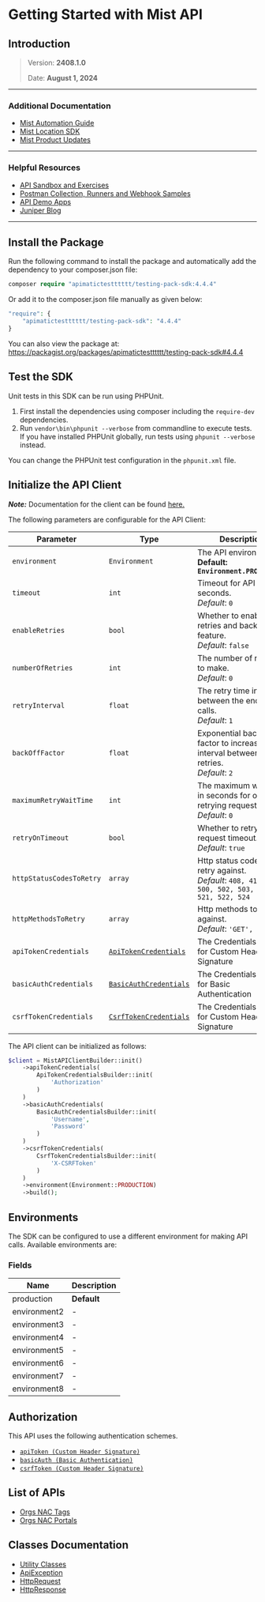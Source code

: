
# Getting Started with Mist API

## Introduction

> Version: **2408.1.0**
> 
> Date: **August 1, 2024**

---


### Additional Documentation

* [Mist Automation Guide](https://www.juniper.net/documentation/us/en/software/mist/automation-integration/index.html)
* [Mist Location SDK](https://www.juniper.net/documentation/us/en/software/mist/location_services/topics/concept/mist-how-get-mist-sdk.html)
* [Mist Product Updates](https://www.mist.com/documentation/category/product-updates/)

---


### Helpful Resources

* [API Sandbox and Exercises](https://api-class.mist.com/)
* [Postman Collection, Runners and Webhook Samples](https://www.postman.com/juniper-mist/workspace/mist-systems-s-public-workspace)
* [API Demo Apps](https://apps.mist-lab.fr/)
* [Juniper Blog](https://blogs.juniper.net/)

---


## Install the Package

Run the following command to install the package and automatically add the dependency to your composer.json file:

```php
composer require "apimatictestttttt/testing-pack-sdk:4.4.4"
```

Or add it to the composer.json file manually as given below:

```php
"require": {
    "apimatictestttttt/testing-pack-sdk": "4.4.4"
}
```

You can also view the package at:
https://packagist.org/packages/apimatictestttttt/testing-pack-sdk#4.4.4

## Test the SDK

Unit tests in this SDK can be run using PHPUnit.

1. First install the dependencies using composer including the `require-dev` dependencies.
2. Run `vendor\bin\phpunit --verbose` from commandline to execute tests. If you have installed PHPUnit globally, run tests using `phpunit --verbose` instead.

You can change the PHPUnit test configuration in the `phpunit.xml` file.

## Initialize the API Client

**_Note:_** Documentation for the client can be found [here.](https://www.github.com/ZahraN444/testing-pack-php-sdk/tree/4.4.4/doc/client.md)

The following parameters are configurable for the API Client:

| Parameter | Type | Description |
|  --- | --- | --- |
| `environment` | `Environment` | The API environment. <br> **Default: `Environment.PRODUCTION`** |
| `timeout` | `int` | Timeout for API calls in seconds.<br>*Default*: `0` |
| `enableRetries` | `bool` | Whether to enable retries and backoff feature.<br>*Default*: `false` |
| `numberOfRetries` | `int` | The number of retries to make.<br>*Default*: `0` |
| `retryInterval` | `float` | The retry time interval between the endpoint calls.<br>*Default*: `1` |
| `backOffFactor` | `float` | Exponential backoff factor to increase interval between retries.<br>*Default*: `2` |
| `maximumRetryWaitTime` | `int` | The maximum wait time in seconds for overall retrying requests.<br>*Default*: `0` |
| `retryOnTimeout` | `bool` | Whether to retry on request timeout.<br>*Default*: `true` |
| `httpStatusCodesToRetry` | `array` | Http status codes to retry against.<br>*Default*: `408, 413, 429, 500, 502, 503, 504, 521, 522, 524` |
| `httpMethodsToRetry` | `array` | Http methods to retry against.<br>*Default*: `'GET', 'PUT'` |
| `apiTokenCredentials` | [`ApiTokenCredentials`](https://www.github.com/ZahraN444/testing-pack-php-sdk/tree/4.4.4/doc/auth/custom-header-signature.md) | The Credentials Setter for Custom Header Signature |
| `basicAuthCredentials` | [`BasicAuthCredentials`](https://www.github.com/ZahraN444/testing-pack-php-sdk/tree/4.4.4/doc/auth/basic-authentication.md) | The Credentials Setter for Basic Authentication |
| `csrfTokenCredentials` | [`CsrfTokenCredentials`](https://www.github.com/ZahraN444/testing-pack-php-sdk/tree/4.4.4/doc/auth/custom-header-signature-1.md) | The Credentials Setter for Custom Header Signature |

The API client can be initialized as follows:

```php
$client = MistAPIClientBuilder::init()
    ->apiTokenCredentials(
        ApiTokenCredentialsBuilder::init(
            'Authorization'
        )
    )
    ->basicAuthCredentials(
        BasicAuthCredentialsBuilder::init(
            'Username',
            'Password'
        )
    )
    ->csrfTokenCredentials(
        CsrfTokenCredentialsBuilder::init(
            'X-CSRFToken'
        )
    )
    ->environment(Environment::PRODUCTION)
    ->build();
```

## Environments

The SDK can be configured to use a different environment for making API calls. Available environments are:

### Fields

| Name | Description |
|  --- | --- |
| production | **Default** |
| environment2 | - |
| environment3 | - |
| environment4 | - |
| environment5 | - |
| environment6 | - |
| environment7 | - |
| environment8 | - |

## Authorization

This API uses the following authentication schemes.

* [`apiToken (Custom Header Signature)`](https://www.github.com/ZahraN444/testing-pack-php-sdk/tree/4.4.4/doc/auth/custom-header-signature.md)
* [`basicAuth (Basic Authentication)`](https://www.github.com/ZahraN444/testing-pack-php-sdk/tree/4.4.4/doc/auth/basic-authentication.md)
* [`csrfToken (Custom Header Signature)`](https://www.github.com/ZahraN444/testing-pack-php-sdk/tree/4.4.4/doc/auth/custom-header-signature-1.md)

## List of APIs

* [Orgs NAC Tags](https://www.github.com/ZahraN444/testing-pack-php-sdk/tree/4.4.4/doc/controllers/orgs-nac-tags.md)
* [Orgs NAC Portals](https://www.github.com/ZahraN444/testing-pack-php-sdk/tree/4.4.4/doc/controllers/orgs-nac-portals.md)

## Classes Documentation

* [Utility Classes](https://www.github.com/ZahraN444/testing-pack-php-sdk/tree/4.4.4/doc/utility-classes.md)
* [ApiException](https://www.github.com/ZahraN444/testing-pack-php-sdk/tree/4.4.4/doc/api-exception.md)
* [HttpRequest](https://www.github.com/ZahraN444/testing-pack-php-sdk/tree/4.4.4/doc/http-request.md)
* [HttpResponse](https://www.github.com/ZahraN444/testing-pack-php-sdk/tree/4.4.4/doc/http-response.md)

